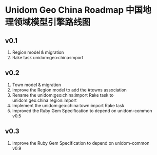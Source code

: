 # Unidom Geo China Roadmap 中国地理领域模型引擎路线图

## v0.1
1. Region model & migration
2. Rake task unidom:geo:china:import

## v0.2
1. Town model & migration
2. Improve the Region model to add the #towns association
3. Rename the unidom:geo:china:import Rake task to unidom:geo:china:region:import
4. Implement the unidom:geo:china:town:import Rake task
5. Improved the Ruby Gem Specification to depend on unidom-common v0.5

## v0.3
1. Improve the Ruby Gem Specification to depend on unidom-common v0.9
